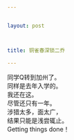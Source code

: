 ```yaml
--- 


layout: post



title: 铜雀春深锁二乔

---
```

<div id="msgcns!5F971C000415D85F!447" class="bvMsg">
<div>同学Q转到加州了。</div>
<div>同样是去年入学的。</div>
<div>我还在这。</div>
<div>尽管还只有一年。</div>
<div>涉猎太多，面太广，</div>
<div>结果只能是浅尝辄止。</div>
<div>Getting things done！</div>
</div>
